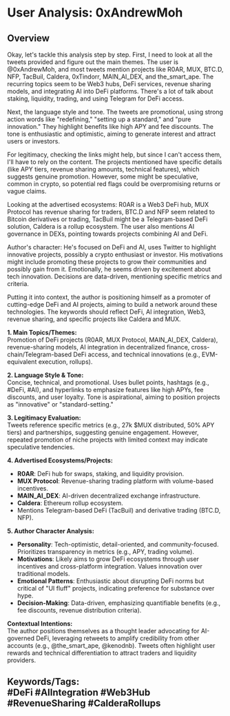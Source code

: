 # User Analysis: 0xAndrewMoh

## Overview

<think>
Okay, let's tackle this analysis step by step. First, I need to look at all the tweets provided and figure out the main themes. The user is @0xAndrewMoh, and most tweets mention projects like R0AR, MUX, BTC.D, NFP, TacBuil, Caldera, 0xTindorr, MAIN_AI_DEX, and the_smart_ape. The recurring topics seem to be Web3 hubs, DeFi services, revenue sharing models, and integrating AI into DeFi platforms. There's a lot of talk about staking, liquidity, trading, and using Telegram for DeFi access.

Next, the language style and tone. The tweets are promotional, using strong action words like "redefining," "setting up a standard," and "pure innovation." They highlight benefits like high APY and fee discounts. The tone is enthusiastic and optimistic, aiming to generate interest and attract users or investors.

For legitimacy, checking the links might help, but since I can't access them, I'll have to rely on the content. The projects mentioned have specific details (like APY tiers, revenue sharing amounts, technical features), which suggests genuine promotion. However, some might be speculative, common in crypto, so potential red flags could be overpromising returns or vague claims.

Looking at the advertised ecosystems: R0AR is a Web3 DeFi hub, MUX Protocol has revenue sharing for traders, BTC.D and NFP seem related to Bitcoin derivatives or trading, TacBuil might be a Telegram-based DeFi solution, Caldera is a rollup ecosystem. The user also mentions AI governance in DEXs, pointing towards projects combining AI and DeFi.

Author's character: He's focused on DeFi and AI, uses Twitter to highlight innovative projects, possibly a crypto enthusiast or investor. His motivations might include promoting these projects to grow their communities and possibly gain from it. Emotionally, he seems driven by excitement about tech innovation. Decisions are data-driven, mentioning specific metrics and criteria.

Putting it into context, the author is positioning himself as a promoter of cutting-edge DeFi and AI projects, aiming to build a network around these technologies. The keywords should reflect DeFi, AI integration, Web3, revenue sharing, and specific projects like Caldera and MUX.
</think>

**1. Main Topics/Themes:**  
Promotion of DeFi projects (R0AR, MUX Protocol, MAIN_AI_DEX, Caldera), revenue-sharing models, AI integration in decentralized finance, cross-chain/Telegram-based DeFi access, and technical innovations (e.g., EVM-equivalent execution, rollups).  

**2. Language Style & Tone:**  
Concise, technical, and promotional. Uses bullet points, hashtags (e.g., #DeFi, #AI), and hyperlinks to emphasize features like high APYs, fee discounts, and user loyalty. Tone is aspirational, aiming to position projects as "innovative" or "standard-setting."  

**3. Legitimacy Evaluation:**  
Tweets reference specific metrics (e.g., 27k $MUX distributed, 50% APY tiers) and partnerships, suggesting genuine engagement. However, repeated promotion of niche projects with limited context may indicate speculative tendencies.  

**4. Advertised Ecosystems/Projects:**  
- **R0AR**: DeFi hub for swaps, staking, and liquidity provision.  
- **MUX Protocol**: Revenue-sharing trading platform with volume-based incentives.  
- **MAIN_AI_DEX**: AI-driven decentralized exchange infrastructure.  
- **Caldera**: Ethereum rollup ecosystem.  
- Mentions Telegram-based DeFi (TacBuil) and derivative trading (BTC.D, NFP).  

**5. Author Character Analysis:**  
- **Personality**: Tech-optimistic, detail-oriented, and community-focused. Prioritizes transparency in metrics (e.g., APY, trading volume).  
- **Motivations**: Likely aims to grow DeFi ecosystems through user incentives and cross-platform integration. Values innovation over traditional models.  
- **Emotional Patterns**: Enthusiastic about disrupting DeFi norms but critical of "UI fluff" projects, indicating preference for substance over hype.  
- **Decision-Making**: Data-driven, emphasizing quantifiable benefits (e.g., fee discounts, revenue distribution criteria).  

**Contextual Intentions:**  
The author positions themselves as a thought leader advocating for AI-governed DeFi, leveraging retweets to amplify credibility from other accounts (e.g., @the_smart_ape, @kenodnb). Tweets often highlight user rewards and technical differentiation to attract traders and liquidity providers.  

**Keywords/Tags:**  
#DeFi #AIIntegration #Web3Hub #RevenueSharing #CalderaRollups
---
